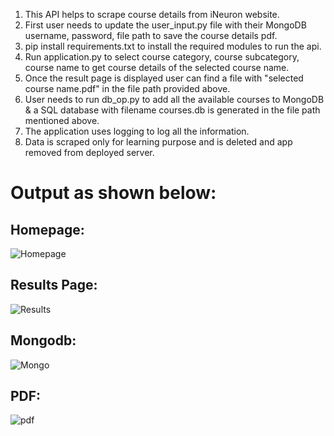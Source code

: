 1. This API helps to scrape course details from iNeuron website.
2. First user needs to update the user_input.py file with their MongoDB username, password, file path to save the course details pdf.
3. pip install requirements.txt to install the required modules to run the api.
4. Run application.py to select course category, course subcategory, course name to get course details of the selected course name.
5. Once the result page is displayed user can find a file with "selected course name.pdf" in the file path provided above.
6. User needs to run db_op.py to add all the available courses to MongoDB & a SQL database with filename courses.db is generated in the file path mentioned above.
7. The application uses logging to log all the information.
8. Data is scraped only for learning purpose and is deleted and app removed from deployed server.
  
  
  
  # Output as shown below:
  
  
  ## Homepage:
  
![Homepage](https://github.com/MKGourab/ineuron_scrapping/assets/104300031/1348d2c4-b3eb-40f8-a2cf-ae4b0b723b92)
    
  ## Results Page:
  
![Results](https://github.com/MKGourab/ineuron_scrapping/assets/104300031/8e32431b-b39f-4962-b9eb-54f4eef330f2)
  
  ## Mongodb:
  
![Mongo](https://github.com/MKGourab/ineuron_scrapping/assets/104300031/ad736bce-c3da-422c-bf8c-5e14283ec755)
  
  ## PDF: 
  ![pdf](https://github.com/MKGourab/ineuron_scrapping/assets/104300031/95f15ba9-7f68-4983-8284-0ce3cacea433)
  
  
  
  
  

